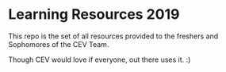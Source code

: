 # Learning Resources 2019
This repo is the set of all resources provided to the freshers and Sophomores of the CEV Team. 

Though CEV would love if everyone, out there uses it. :)
